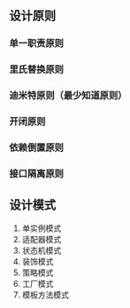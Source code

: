 ## 设计原则
### 单一职责原则
### 里氏替换原则
### 迪米特原则（最少知道原则）
### 开闭原则
### 依赖倒置原则
### 接口隔离原则

## 设计模式
1. 单实例模式
2. 适配器模式
3. 状态机模式
4. 装饰模式
5. 策略模式
6. 工厂模式
7. 模板方法模式
